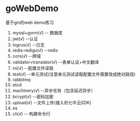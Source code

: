 # goWebDemo
基于gin的web demo练习

1. mysql+gorm(√) -- 数据库
2. jwt(√) --认证
3. logrus(√) --日志
4. redis-redigo(√) --redis
5. cors(√) --跨域
6. validator+translator(√) --表单认证+中文翻译
7. ini(√) --配置文件读取
8. test(√) --单元测试(注意单元测试读取配置文件需要改成绝对路径) 
9. rabbitmq
10. etcd
11. machinery(√) --异步任务（包含延迟异步）
12. bcrypt(√) --密码加密
13. upload(√) --文件上传(接入的七牛云SDK)
14. es
15. cli(√) -- 构建命令行

